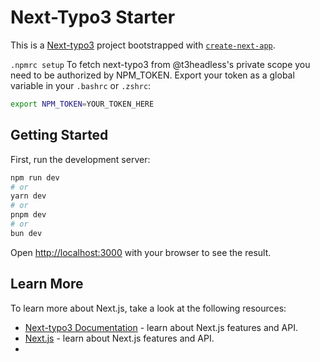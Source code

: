 # Next-Typo3 Starter

This is a [Next-typo3](https://t3headless.macopedia.io/next-typo3/) project bootstrapped with [`create-next-app`](https://nextjs.org/docs/app/api-reference/cli/create-next-app).

`.npmrc setup`
To fetch next-typo3 from @t3headless's private scope you need to be authorized by NPM_TOKEN.
Export your token as a global variable in your `.bashrc` or `.zshrc`:

```bash
export NPM_TOKEN=YOUR_TOKEN_HERE
```

## Getting Started

First, run the development server:

```bash
npm run dev
# or
yarn dev
# or
pnpm dev
# or
bun dev
```

Open [http://localhost:3000](http://localhost:3000) with your browser to see the result.

## Learn More

To learn more about Next.js, take a look at the following resources:

- [Next-typo3 Documentation](https://t3headless.macopedia.io/next-typo3/) - learn about Next.js features and API.
- [Next.js](https://nextjs.org/learn) - learn about Next.js features and API.
- 
